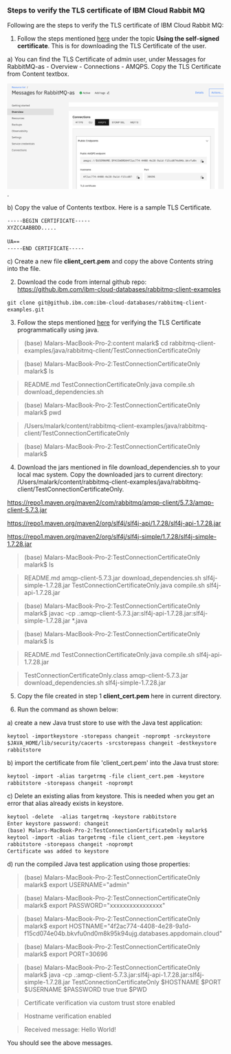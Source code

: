 ### Steps to verify the TLS certificate of IBM Cloud Rabbit MQ 

Following are the steps to verify the TLS certificate of IBM Cloud Rabbit MQ:  

1. Follow the steps mentioned [here](https://cloud.ibm.com/docs/messages-for-rabbitmq?topic=messages-for-rabbitmq-management-plugin) under the topic **Using the self-signed certificate**. This is for downloading the TLS Certificate of the user.   

a) You can find the TLS Certificate of admin user, under Messages for RabbitMQ-as - Overview - Connections - AMQPS. Copy the TLS Certificate from Content textbox.  

![TLS Certificate](images/RabbitMQ_AMQPS.png). 

b) Copy the value of Contents textbox. Here is a sample TLS Certificate.


```
-----BEGIN CERTIFICATE-----
XYZCCAABBDD.....

UA==
-----END CERTIFICATE-----
```
   
c) Create a new file **client_cert.pem** and copy the above Contents string into the file. 

2. Download the code from internal github repo: https://github.ibm.com/ibm-cloud-databases/rabbitmq-client-examples 

```
git clone git@github.ibm.com:ibm-cloud-databases/rabbitmq-client-examples.git
```
 
3. Follow the steps mentioned [here](https://github.ibm.com/ibm-cloud-databases/rabbitmq-client-examples/tree/master/java/rabbitmq-client/TestConnectionCertificateOnly) for verifying the TLS Certificate programmatically using java.     

> (base) Malars-MacBook-Pro-2:content malark$ cd rabbitmq-client-examples/java/rabbitmq-client/TestConnectionCertificateOnly  

> (base) Malars-MacBook-Pro-2:TestConnectionCertificateOnly malark$ ls  

> README.md				TestConnectionCertificateOnly.java	compile.sh				download_dependencies.sh 

> (base) Malars-MacBook-Pro-2:TestConnectionCertificateOnly malark$ pwd 

> /Users/malark/content/rabbitmq-client-examples/java/rabbitmq-client/TestConnectionCertificateOnly 

> (base) Malars-MacBook-Pro-2:TestConnectionCertificateOnly malark$   

4. Download the jars mentioned in file download_dependencies.sh to your local mac system. Copy the downloaded jars to current directory: /Users/malark/content/rabbitmq-client-examples/java/rabbitmq-client/TestConnectionCertificateOnly.       

https://repo1.maven.org/maven2/com/rabbitmq/amqp-client/5.7.3/amqp-client-5.7.3.jar

https://repo1.maven.org/maven2/org/slf4j/slf4j-api/1.7.28/slf4j-api-1.7.28.jar   

https://repo1.maven.org/maven2/org/slf4j/slf4j-simple/1.7.28/slf4j-simple-1.7.28.jar   

> (base) Malars-MacBook-Pro-2:TestConnectionCertificateOnly malark$ ls   

> README.md				amqp-client-5.7.3.jar			download_dependencies.sh		slf4j-simple-1.7.28.jar 
> TestConnectionCertificateOnly.java	compile.sh				slf4j-api-1.7.28.jar 
 
> (base) Malars-MacBook-Pro-2:TestConnectionCertificateOnly malark$ javac -cp .:amqp-client-5.7.3.jar:slf4j-api-1.7.28.jar:slf4j-simple-1.7.28.jar *.java   

> (base) Malars-MacBook-Pro-2:TestConnectionCertificateOnly malark$ ls   

> README.md				TestConnectionCertificateOnly.java	compile.sh				slf4j-api-1.7.28.jar 

> TestConnectionCertificateOnly.class	amqp-client-5.7.3.jar			download_dependencies.sh		slf4j-simple-1.7.28.jar 


5. Copy the file created in step 1 **client_cert.pem** here in current directory. 

6. Run the command as shown below:    

a) create a new Java trust store to use with the Java test application:   

```
keytool -importkeystore -storepass changeit -noprompt -srckeystore $JAVA_HOME/lib/security/cacerts -srcstorepass changeit -destkeystore rabbitstore
``` 

b) import the certificate from file 'client_cert.pem' into the Java trust store:   

```
keytool -import -alias targetrmq -file client_cert.pem -keystore rabbitstore -storepass changeit -noprompt
```

c) Delete an existing alias from keystore. This is needed when you get an error that alias already exists in keystore. 

``` 
keytool -delete  -alias targetrmq -keystore rabbitstore 
Enter keystore password: changeit   
(base) Malars-MacBook-Pro-2:TestConnectionCertificateOnly malark$ keytool -import -alias targetrmq -file client_cert.pem -keystore rabbitstore -storepass changeit -noprompt 
Certificate was added to keystore 

``` 

d) run the compiled Java test application using those properties:   

> (base) Malars-MacBook-Pro-2:TestConnectionCertificateOnly malark$ export USERNAME="admin" 

> (base) Malars-MacBook-Pro-2:TestConnectionCertificateOnly malark$ export PASSWORD="xxxxxxxxxxxxxxxx"   

> (base) Malars-MacBook-Pro-2:TestConnectionCertificateOnly malark$ export HOSTNAME="4f2ac774-4408-4e28-9a1d-f15cd074e04b.bkvfu0nd0m8k95k94ujg.databases.appdomain.cloud" 

> (base) Malars-MacBook-Pro-2:TestConnectionCertificateOnly malark$ export PORT=30696

> (base) Malars-MacBook-Pro-2:TestConnectionCertificateOnly malark$ java -cp .:amqp-client-5.7.3.jar:slf4j-api-1.7.28.jar:slf4j-simple-1.7.28.jar   TestConnectionCertificateOnly $HOSTNAME $PORT $USERNAME $PASSWORD true true $PWD 

> Certificate verification via custom trust store enabled 

> Hostname verification enabled 

> Received message: Hello World!   

You should see the above messages. 
